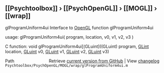 ## [[Psychtoolbox]] &#8250; [[PsychOpenGL]] &#8250; [[MOGL]] &#8250; [[wrap]]

glProgramUniform4ui  Interface to [OpenGL](OpenGL) function glProgramUniform4ui  
  
usage:  glProgramUniform4ui( program, location, v0, v1, v2, v3 )  
  
C function:  void glProgramUniform4ui[(GLuint]((GLuint) program, [GLint](GLint) location, [GLuint](GLuint) v0, [GLuint](GLuint) v1, [GLuint](GLuint) v2, [GLuint](GLuint) v3)  




<div class="code_header" style="text-align:right;">
  <span style="float:left;">Path&nbsp;&nbsp;</span> <span class="counter">Retrieve <a href=
  "https://raw.github.com/Psychtoolbox-3/Psychtoolbox-3/beta/Psychtoolbox/PsychOpenGL/MOGL/wrap/glProgramUniform4ui.m">current version from GitHub</a> | View <a href=
  "https://github.com/Psychtoolbox-3/Psychtoolbox-3/commits/beta/Psychtoolbox/PsychOpenGL/MOGL/wrap/glProgramUniform4ui.m">changelog</a></span>
</div>
<div class="code">
  <code>Psychtoolbox/PsychOpenGL/MOGL/wrap/glProgramUniform4ui.m</code>
</div>

